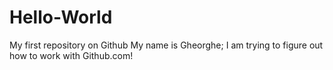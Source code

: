 # Hello-World
My first repository on Github
My name is Gheorghe;
I am trying to figure out how to work with Github.com!
